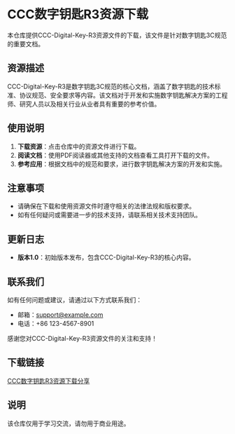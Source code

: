 # CCC数字钥匙R3资源下载

本仓库提供CCC-Digital-Key-R3资源文件的下载，该文件是针对数字钥匙3C规范的重要文档。

## 资源描述

CCC-Digital-Key-R3是数字钥匙3C规范的核心文档，涵盖了数字钥匙的技术标准、协议规范、安全要求等内容。该文档对于开发和实施数字钥匙解决方案的工程师、研究人员以及相关行业从业者具有重要的参考价值。

## 使用说明

1. **下载资源**：点击仓库中的资源文件进行下载。
2. **阅读文档**：使用PDF阅读器或其他支持的文档查看工具打开下载的文件。
3. **参考应用**：根据文档中的规范和要求，进行数字钥匙解决方案的开发和实施。

## 注意事项

- 请确保在下载和使用资源文件时遵守相关的法律法规和版权要求。
- 如有任何疑问或需要进一步的技术支持，请联系相关技术支持团队。

## 更新日志

- **版本1.0**：初始版本发布，包含CCC-Digital-Key-R3的核心内容。

## 联系我们

如有任何问题或建议，请通过以下方式联系我们：

- 邮箱：support@example.com
- 电话：+86 123-4567-8901

感谢您对CCC-Digital-Key-R3资源文件的关注和支持！

## 下载链接
[CCC数字钥匙R3资源下载分享](https://pan.quark.cn/s/abb1c601badb)

## 说明

该仓库仅用于学习交流，请勿用于商业用途。
